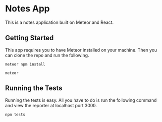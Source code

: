 # Notes App

This is a notes application built on Meteor and React.

## Getting Started

This app requires you to have Meteor installed on your machine. Then you can clone the repo and run the following.

```
meteor npm install
```

```
meteor
```

## Running the Tests

Running the tests is easy. All you have to do is run the following command and view the reporter at localhost port 3000.

```
npm tests
```
